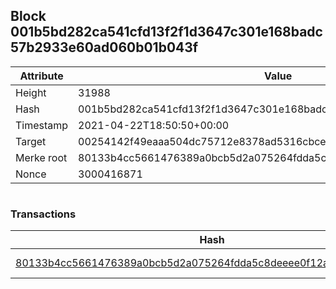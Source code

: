 ## Block 001b5bd282ca541cfd13f2f1d3647c301e168badc57b2933e60ad060b01b043f

Attribute | Value
--- | ---
Height | 31988
Hash | 001b5bd282ca541cfd13f2f1d3647c301e168badc57b2933e60ad060b01b043f
Timestamp | 2021-04-22T18:50:50+00:00
Target | 00254142f49eaaa504dc75712e8378ad5316cbcead634704b3734b6271167cc4
Merke root | 80133b4cc5661476389a0bcb5d2a075264fdda5c8deeee0f12a2b9b36189db4f
Nonce | 3000416871

```

```

### Transactions

Hash | Amount
--- | ---
[80133b4cc5661476389a0bcb5d2a075264fdda5c8deeee0f12a2b9b36189db4f](80133b4cc5661476389a0bcb5d2a075264fdda5c8deeee0f12a2b9b36189db4f.md) | 10.00000000 SKEPTI 
